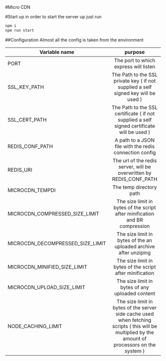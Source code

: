 #Micro CDN

#Start up
in order to start the server up just run
```bash
npm i
npm run start
```

##Configuration
Almost all the config is taken from the environment



| Variable name        | purpose          |
| ------------- |:-------------:|
| PORT      | The port to which express will listen|
| SSL_KEY_PATH      | The Path to the SSL private key ( if not supplied a self signed key will be used )|
| SSL_CERT_PATH      | The Path to the SSL certificate ( if not supplied a self signed certificate will be used )|
| REDIS_CONF_PATH      | A path to a JSON file with the redis connection config      |
| REDIS_URI | The url of the redis server, will be overwritten by REDIS_CONF_PATH      |
| MICROCDN_TEMPDI      | The temp directory path |
| MICROCDN_COMPRESSED_SIZE_LIMIT      | The size limit in bytes of the script after minification and BR compression      |
| MICROCDN_DECOMPRESSED_SIZE_LIMIT      | The size limit in bytes of the an uploaded archive after unziping      |
| MICROCDN_MINIFIED_SIZE_LIMIT      | The size limit in bytes of the script after minification      |
| MICROCDN_UPLOAD_SIZE_LIMIT      | The size limit in bytes of any uploaded content      |
| NODE_CACHING_LIMIT      | The size limit in bytes of the server side cache used when fetching scripts ( this will be multiplied by the amount of processors on the system )      |
